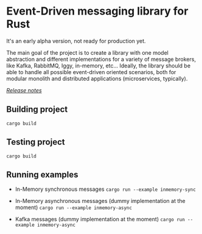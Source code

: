 # Event-Driven messaging library for Rust

It's an early alpha version, not ready for production yet.

The main goal of the project is to create a library with one model abstraction and different implementations 
for a variety of message brokers, like Kafka, RabbitMQ, Iggy, in-memory, etc... Ideally, the library should
be able to handle all possible event-driven oriented scenarios, both for modular monolith and distributed
applications (microservices, typically).

[*Release notes*](https://github.com/rust-lang-libs/eventure/releases)

## Building project
`cargo build`

## Testing project
`cargo build`

## Running examples
* In-Memory synchronous messages
`cargo run --example inmemory-sync`

* In-Memory asynchronous messages (dummy implementation at the moment)
`cargo run --example inmemory-async`

* Kafka messages (dummy implementation at the moment)
`cargo run --example inmemory-async`
